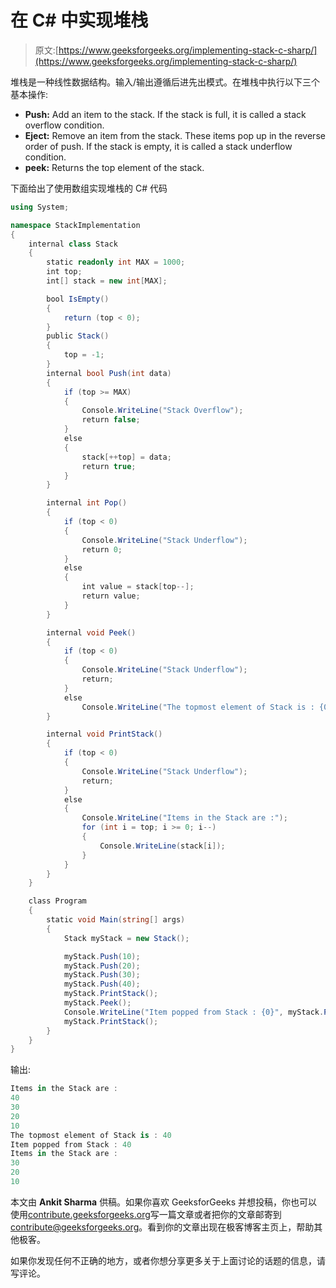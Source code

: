 # 在 C# 中实现堆栈

> 原文:[https://www.geeksforgeeks.org/implementing-stack-c-sharp/](https://www.geeksforgeeks.org/implementing-stack-c-sharp/)

堆栈是一种线性数据结构。输入/输出遵循后进先出模式。在堆栈中执行以下三个基本操作:

*   **Push:** Add an item to the stack. If the stack is full, it is called a stack overflow condition.
*   **Eject:** Remove an item from the stack. These items pop up in the reverse order of push. If the stack is empty, it is called a stack underflow condition.
*   **peek:** Returns the top element of the stack.

下面给出了使用数组实现堆栈的 C# 代码

```cs
using System;

namespace StackImplementation
{
    internal class Stack
    {
        static readonly int MAX = 1000;
        int top;
        int[] stack = new int[MAX];

        bool IsEmpty()
        {
            return (top < 0);
        }
        public Stack()
        {
            top = -1;
        }
        internal bool Push(int data)
        {
            if (top >= MAX)
            {
                Console.WriteLine("Stack Overflow");
                return false;
            }
            else
            {
                stack[++top] = data;
                return true;
            }
        }

        internal int Pop()
        {
            if (top < 0)
            {
                Console.WriteLine("Stack Underflow");
                return 0;
            }
            else
            {
                int value = stack[top--];
                return value;
            }
        }

        internal void Peek()
        {
            if (top < 0)
            {
                Console.WriteLine("Stack Underflow");
                return;
            }
            else
                Console.WriteLine("The topmost element of Stack is : {0}", stack[top]);
        }

        internal void PrintStack()
        {
            if (top < 0)
            {
                Console.WriteLine("Stack Underflow");
                return;
            }
            else
            {
                Console.WriteLine("Items in the Stack are :");
                for (int i = top; i >= 0; i--)
                {
                    Console.WriteLine(stack[i]);
                }
            }
        }
    }

    class Program
    {
        static void Main(string[] args)
        {
            Stack myStack = new Stack();

            myStack.Push(10);
            myStack.Push(20);
            myStack.Push(30);
            myStack.Push(40);
            myStack.PrintStack();
            myStack.Peek();
            Console.WriteLine("Item popped from Stack : {0}", myStack.Pop());
            myStack.PrintStack();
        }
    }
}
```

输出:

```cs
Items in the Stack are :
40
30
20
10
The topmost element of Stack is : 40
Item popped from Stack : 40
Items in the Stack are :
30
20
10

```

本文由 **Ankit Sharma** 供稿。如果你喜欢 GeeksforGeeks 并想投稿，你也可以使用[contribute.geeksforgeeks.org](http://www.contribute.geeksforgeeks.org)写一篇文章或者把你的文章邮寄到 contribute@geeksforgeeks.org。看到你的文章出现在极客博客主页上，帮助其他极客。

如果你发现任何不正确的地方，或者你想分享更多关于上面讨论的话题的信息，请写评论。